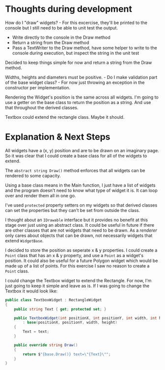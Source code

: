 ﻿# Thoughts during development

How do I "draw" widgets? - For this excercise, they'll be printed to the console but I still need to be able to unit test the output.
- Write directly to the console in the Draw method
- Return a string from the Draw method
- Pass a TextWriter to the Draw method, have some helper to write to the console during execution, but inspect the string in the unit test

Decided to keep things simple for now and return a string from the Draw method.




Widths, heights and diameters must be positive. - Do I make validation part of the base widget class? - For now just throwing an exception in the constructor per implementation.


Rendering the Widget's position is the same across all widgets.
I'm going to use a getter on the base class to return the position as a string.
And use that throughout the derived classes.


Textbox could extend the rectangle class. Maybe it should.


# Explanation & Next Steps

All widgets have a (x, y) position and are to be drawn on an imaginary page.
So it was clear that I could create a base class for all of the widgets to extend.

The `abstract string Draw()` method enforces that all widgets can be rendered to some capacity.

Using a base class means in the Main function, I just have a list of widgets and the program doesn't need to know what type of widget it is.
It can loop over and render them all in one go.

I've used `protected` property setters on my widgets so that derived classes can set the properties but they can't be set from outside the class.

I thought about an `IDrawable` interface but it provides no benefit at this stage over just using an abstract class.
It could be useful in future if there are other classes that are not widgets that need to be drawn.
As a *renderer* only cares about objects that can be drawn, not necessarily widgets that extend `WidgetBase`.


I decided to store the position as seperate x & y properties.
I could create a `Point` class that has an x & y property, and use a `Point` as a widget's position.
It could also be useful for a future Polygon widget which would be made up of a list of points.
For this exercise I saw no reason to create a `Point` class.

I could change the Textbox widget to extend the Rectangle. For now, I'm just going to keep it simple and leave as is.
If I was going to change the Textbox it would look like:
```cs
public class TextboxWidget : RectangleWidget
{
    public string Text { get; protected set; }

    public TextboxWidget(int positionX, int positionY, int width, int height, string text)
        : base(positionX, positionY, width, height)
    {
        Text = text;
    }

    public override string Draw()
    {
        return $"{base.Draw()} text=\"{Text}\"";
    }
}
```